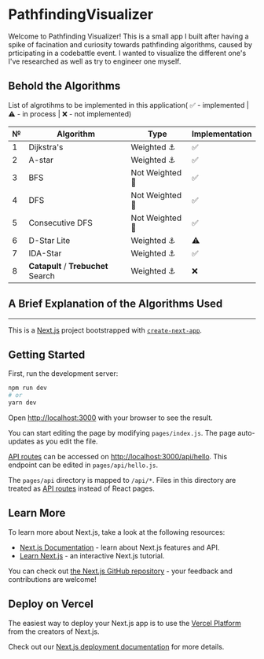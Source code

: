 # PathfindingVisualizer

Welcome to Pathfinding Visualizer! This is a small app I built after having a spike of facination and curiosity towards pathfinding algorithms, caused by prticipating in a codebattle event. I wanted to visualize the different one's I've researched as well as try to engineer one myself.

## Behold the Algorithms

List of algrotihms to be implemented in this application( ✅ - implemented | ⚠️ - in process | ❌ - not implemented)

| №   | Algorithm                           | Type            | Implementation |
| --- | ----------------------------------- | --------------- | -------------- |
| 1   | Dijkstra's                          | Weighted ⚓     | ✅             |
| 2   | A-star                              | Weighted ⚓     | ✅             |
| 3   | BFS                                 | Not Weighted 🏃 | ✅             |
| 4   | DFS                                 | Not Weighted 🏃 | ✅             |
| 5   | Consecutive DFS                     | Not Weighted 🏃 | ✅             |
| 6   | D-Star Lite                         | Weighted ⚓     | ⚠️             |
| 7   | IDA-Star                     | Weighted ⚓     |  ✅            |
| 8   | **Catapult** / **Trebuchet** Search | Weighted ⚓     | ❌             |

## A Brief Explanation of the Algorithms Used

---

This is a [Next.js](https://nextjs.org/) project bootstrapped with [`create-next-app`](https://github.com/vercel/next.js/tree/canary/packages/create-next-app).

## Getting Started

First, run the development server:

```bash
npm run dev
# or
yarn dev
```

Open [http://localhost:3000](http://localhost:3000) with your browser to see the result.

You can start editing the page by modifying `pages/index.js`. The page auto-updates as you edit the file.

[API routes](https://nextjs.org/docs/api-routes/introduction) can be accessed on [http://localhost:3000/api/hello](http://localhost:3000/api/hello). This endpoint can be edited in `pages/api/hello.js`.

The `pages/api` directory is mapped to `/api/*`. Files in this directory are treated as [API routes](https://nextjs.org/docs/api-routes/introduction) instead of React pages.

## Learn More

To learn more about Next.js, take a look at the following resources:

- [Next.js Documentation](https://nextjs.org/docs) - learn about Next.js features and API.
- [Learn Next.js](https://nextjs.org/learn) - an interactive Next.js tutorial.

You can check out [the Next.js GitHub repository](https://github.com/vercel/next.js/) - your feedback and contributions are welcome!

## Deploy on Vercel

The easiest way to deploy your Next.js app is to use the [Vercel Platform](https://vercel.com/new?utm_medium=default-template&filter=next.js&utm_source=create-next-app&utm_campaign=create-next-app-readme) from the creators of Next.js.

Check out our [Next.js deployment documentation](https://nextjs.org/docs/deployment) for more details.
